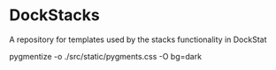 # DockStacks
A repository for templates used by the stacks functionality in DockStat


pygmentize -o ./src/static/pygments.css -O bg=dark
